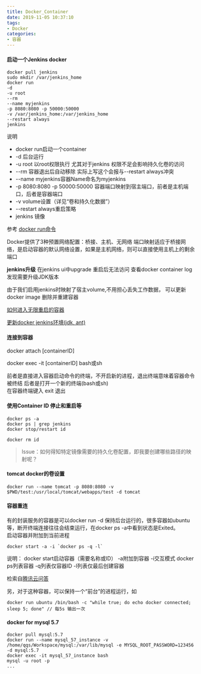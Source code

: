 ```yaml
---
title: Docker_Container
date: 2019-11-05 10:37:10
tags:
- Docker
categories: 
- 容器
---
```

#### 启动一个Jenkins docker
```
docker pull jenkins
sudo mkdir /var/jenkins_home
docker run 
-d 
-u root 
--rm 
--name myjenkins 
-p 8080:8080 -p 50000:50000 
-v /var/jenkins_home:/var/jenkins_home 
--restart always 
jenkins
```
说明
+ docker run启动一个container 
+ -d 后台运行
+ -u root 以root权限执行 尤其对于jenkins 权限不足会影响持久化卷的访问
+ --rm 容器退出后自动移除 实际上写这个会报与--restart always冲突
+ --name myjenkins容器Name命名为myjenkins
+ -p 8080:8080 -p 50000:50000 容器端口映射到宿主端口，前者是主机端口，后者是容器端口
+ -v volume设置（详见“卷和持久化数据”）
+ --restart always重启策略
+ jenkins 镜像

参考
 [docker run命令](https://www.runoob.com/docker/docker-command-manual.html)

Docker提供了3种预置网络配置：桥接、主机、无网络
端口映射适应于桥接网络，是启动容器的默认网络设置，如果是主机网络，则可以直接使用主机上的剩余端口

**jenkins升级**
在jenkins ui中upgrade 重启后无法访问 查看docker container log发现需要升级JDK版本

由于我们启用jenkins时映射了宿主volume,不用担心丢失工作数据， 可以更新docker image 删除并重建容器

[如何进入无限重启的容器](https://segmentfault.com/a/1190000043471705)

[更新docker jenkins环境(jdk, ant)](https://blog.csdn.net/renfng/article/details/120704334)

#### 连接到容器

docker attach [containerID]

docker exec -it [containerID] bash或sh

前者是直接进入容器启动命令的终端，不开启新的进程，退出终端意味着容器命令被终结
后者是打开一个新的终端(bash或sh)<br>
在容器终端键入 exit 退出

#### 使用Container ID 停止和重启等
```
docker ps -a
docker ps | grep jenkins
docker stop/restart id

docker rm id
```
> Issue：如何得知特定镜像需要的持久化卷配置，即我要创建哪些路径的映射呢？

#### tomcat docker的卷设置 
```
docker run --name tomcat -p 8080:8080 -v $PWD/test:/usr/local/tomcat/webapps/test -d tomcat 
```

#### 容器重连
有的封装服务的容器是可以docker run -d 保持后台运行的，很多容器如ubuntu等，断开终端连接往往会结束运行，在docker ps -a中看到状态是Exited。<br>
启动容器并附加到当前进程
```
docker start -a -i `docker ps -q -l`
```
说明：
docker start启动容器（需要名称或ID）
 -a附加到容器
 -i交互模式
docker ps列表容器
 -q列表仅容器ID 
 -l列表仅最后创建容器

检索自[腾讯云问答](https://cloud.tencent.com/developer/ask/145603)

另，对于这种容器，可以保持一个“前台”的进程运行，如
```
docker run ubuntu /bin/bash -c "while true; do echo docker connected; sleep 5; done" // 每5s 输出一次
```

#### docker for mysql 5.7
```
docker pull mysql:5.7
docker run --name mysql_57_instance -v /home/qqs/Workspace/mysql:/var/lib/mysql -e MYSQL_ROOT_PASSWORD=123456 -d mysql:5.7
docker exec -it mysql_57_instance bash
mysql -u root -p
...
```